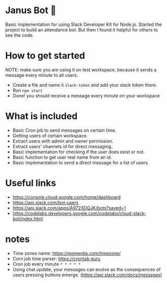 # Janus Bot 🤖

Basic implementation for using Slack Developer Kit for Node.js.
Started the project to build an attendance bot. But then I found it helpful for others to see the code.

# How to get started

NOTE: make sure you are using it on test workspace, because it sends a message every minute to all users.

* Create a file and name it `slack-token` and add your slack token there.
* Run `npm start`
* Done! you should receive a message every minute on your workspace

# What is included

* Basic Cron job to send messages on certain time.
* Getting users of certain workspace.
* Extract users with admin and owner permission.
* Extract users' channels id for direct messaging.
* Basic implementation for checking if the user does exist or not.
* Basic function to get user real name from an id.
* Basic implementation to send a direct message for a list of users

# Useful links

* https://console.cloud.google.com/home/dashboard
* https://api.slack.com/bot-users
* https://api.slack.com/apps/A9723DQJK/bots?saved=1
* https://codelabs.developers.google.com/codelabs/cloud-slack-bot/index.html

# notes

* Time zones name: https://momentjs.com/timezone/
* Corn job time parser: https://crontab.guru
* Cron job every minute `* * * * *`
* Using chat.update, your messages can evolve as the consequences of users pressing buttons emerge. (https://api.slack.com/docs/messages)
